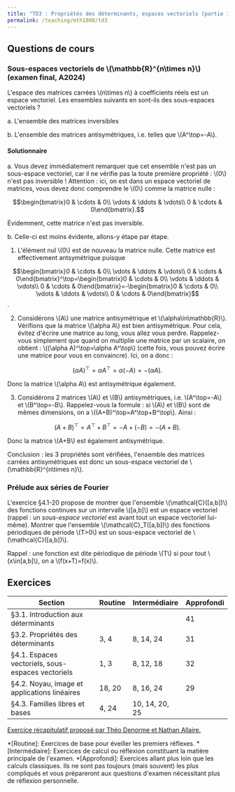 ```yaml
---
title: "TD3 : Propriétés des déterminants, espaces vectoriels (partie 1)"
permalink: /teaching/mth1008/td3
---
```


## Questions de cours

### Sous-espaces vectoriels de \\(\mathbb{R}^{n\times n}\\) (examen final, A2024)

L'espace des matrices carrées \\(n\times n\\) à coefficients réels est un espace vectoriel. Les ensembles suivants en sont-ils des sous-espaces vectoriels ?

a. L'ensemble des matrices inversibles

b. L'ensemble des matrices antisymétriques, i.e. telles que \\(A^\top=-A\\).

#### Solutionnaire

a. Vous devez immédiatement remarquer que cet ensemble n'est pas un sous-espace vectoriel, car il ne vérifie pas la toute première propriété : \\(0\\) n'est pas inversible ! Attention : ici, on est dans un espace vectoriel de matrices, vous devez donc comprendre le \\(0\\) comme la matrice nulle :

$$\begin{bmatrix}0 & \cdots & 0\\ \vdots & \ddots & \vdots\\ 0 & \cdots & 0\end{bmatrix}.$$

Évidemment, cette matrice n'est pas inversible.

b. Celle-ci est moins évidente, allons-y étape par étape.

1. L'élément nul \\(0\\) est de nouveau la matrice nulle. Cette matrice est effectivement antsymétrique puisque

$$\begin{bmatrix}0 & \cdots & 0\\ \vdots & \ddots & \vdots\\ 0 & \cdots & 0\end{bmatrix}^\top=\begin{bmatrix}0 & \cdots & 0\\ \vdots & \ddots & \vdots\\ 0 & \cdots & 0\end{bmatrix}=-\begin{bmatrix}0 & \cdots & 0\\ \vdots & \ddots & \vdots\\ 0 & \cdots & 0\end{bmatrix}$$.

2. Considérons \\(A\\) une matrice antisymétrique et \\(\alpha\in\mathbb{R}\\). Vérifions que la matrice \\(\alpha A\\) est bien antisymétrique. Pour cela, évitez d'écrire une matrice au long, vous allez vous perdre. Rappelez-vous simplement que quand on multiplie une matrice par un scalaire, on obtient : \\((\alpha A)^\top=\alpha A^\top\\) (cette fois, vous pouvez écrire une matrice pour vous en convaincre). Ici, on a donc :

$$(\alpha A)^\top=\alpha A^\top=\alpha(-A)=-(\alpha A).$$

Donc la matrice \\(\alpha A\\) est antisymétrique également.

3. Considérons 2 matrices \\(A\\) et \\(B\\) antisymétriques, i.e. \\(A^\top=-A\\) et \\(B^\top=-B\\). Rappelez-vous la formule : si \\(A\\) et \\(B\\) sont de mêmes dimensions, on a \\((A+B)^\top=A^\top+B^\top\\). Ainsi :

$$(A+B)^\top=A^\top+B^\top=-A+(-B)=-(A+B).$$

Donc la matrice \\(A+B\\) est également antisymétrique.

Conclusion : les 3 propriétés sont vérifiées, l'ensemble des matrices carrées antisymétriques est donc un sous-espace vectoriel de \\(\mathbb{R}^{n\times n}\\).

### Prélude aux séries de Fourier

L'exercice §4.1-20 propose de montrer que l'ensemble \\(\mathcal{C}([a,b])\\) des fonctions continues sur un intervalle \\([a,b]\\) est un espace vectoriel (rappel : un *sous-espace vectoriel* est avant tout un espace vectoriel lui-même). Montrer que l'ensemble \\(\mathcal{C}_T([a,b])\\) des fonctions périodiques de période \\(T>0\\) est un sous-espace vectoriel de \\(\mathcal{C}([a,b])\\).

Rappel : une fonction est dite périodique de période \\(T\\) si pour tout \\(x\in[a,b]\\), on a \\(f(x+T)=f(x)\\).

## Exercices

| Section                                           | Routine | Intermédiaire  | Approfondi |
| ------------------------------------------------- | ------- | -------------- | ---------- |
| §3.1. Introduction aux déterminants               |         |                | 41         |
| §3.2. Propriétés des déterminants                 | 3, 4    | 8, 14, 24      | 31         |
| §4.1. Espaces vectoriels, sous-espaces vectoriels | 1, 3    | 8, 12, 18      | 32         |
| §4.2. Noyau, image et applications linéaires      | 18, 20  | 8, 16, 24      | 29         |
| §4.3. Familles libres et bases                    | 4, 24   | 10, 14, 20, 25 |            |

[Exercice récapitulatif proposé par Théo Denorme et Nathan Allaire.](/files/TN-extrait-recap-bases.pdf)

*[Routine]: Exercices de base pour éveiller les premiers réflexes.
*[Intermédiaire]: Exercices de calcul ou réflexion constituant la matière principale de l'examen.
*[Approfondi]: Exercices allant plus loin que les calculs classiques. Ils ne sont pas toujours (mais souvent) les plus compliqués et vous prépareront aux questions d'examen nécessitant plus de réflexion personnelle.